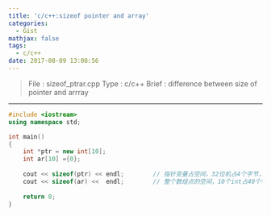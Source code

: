 ```yaml
---
title: 'c/c++:sizeof pointer and array'
categories:
  - Gist
mathjax: false
tags:
  - c/c++
date: 2017-08-09 13:08:56
---
```


> File : sizeof_ptrar.cpp
> Type : c/c++
> Brief : difference between size of pointer and arrray

<!-- more -->

---

```c++
#include <iostream>
using namespace std;

int main()
{
    int *ptr = new int[10];
    int ar[10] ={0};
    
    cout << sizeof(ptr) << endl;        // 指针变量占空间，32位机占4个字节，64位机占8个字节
    cout << sizeof(ar) <<  endl;        // 整个数组点的空间，10个int占40个字节
    
    return 0;
}
```
